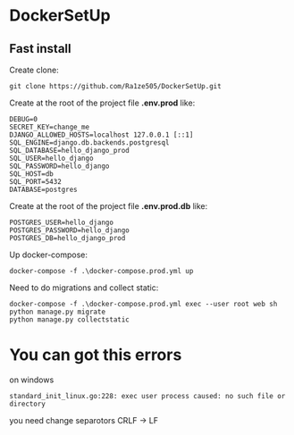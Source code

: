 # DockerSetUp
## Fast install
Create clone:
```
git clone https://github.com/Ra1ze505/DockerSetUp.git
```

Create at the root of the project file **.env.prod** like:

```
DEBUG=0
SECRET_KEY=change_me
DJANGO_ALLOWED_HOSTS=localhost 127.0.0.1 [::1]
SQL_ENGINE=django.db.backends.postgresql
SQL_DATABASE=hello_django_prod
SQL_USER=hello_django
SQL_PASSWORD=hello_django
SQL_HOST=db
SQL_PORT=5432
DATABASE=postgres
```

Create at the root of the project file **.env.prod.db** like:
``` 
POSTGRES_USER=hello_django
POSTGRES_PASSWORD=hello_django
POSTGRES_DB=hello_django_prod
```

Up docker-compose:
```
docker-compose -f .\docker-compose.prod.yml up
```

Need to do migrations and collect static:
```
docker-compose -f .\docker-compose.prod.yml exec --user root web sh
python manage.py migrate
python manage.py collectstatic
```
# You can got this errors
on windows
```
standard_init_linux.go:228: exec user process caused: no such file or directory
```
you need change separotors CRLF -> LF

